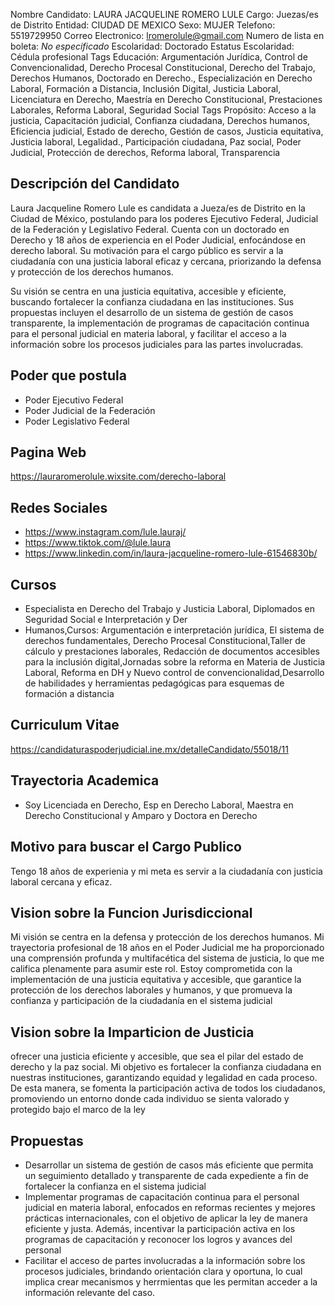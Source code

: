 Nombre Candidato: LAURA JACQUELINE ROMERO LULE
Cargo: Juezas/es de Distrito
Entidad: CIUDAD DE MEXICO
Sexo: MUJER
Telefono: 5519729950
Correo Electronico: lromerolule@gmail.com
Numero de lista en boleta: *No especificado*
Escolaridad: Doctorado
Estatus Escolaridad: Cédula profesional
Tags Educación: Argumentación Jurídica, Control de Convencionalidad, Derecho Procesal Constitucional, Derecho del Trabajo, Derechos Humanos, Doctorado en Derecho., Especialización en Derecho Laboral, Formación a Distancia, Inclusión Digital, Justicia Laboral, Licenciatura en Derecho, Maestría en Derecho Constitucional, Prestaciones Laborales, Reforma Laboral, Seguridad Social
Tags Propósito: Acceso a la justicia, Capacitación judicial, Confianza ciudadana, Derechos humanos, Eficiencia judicial, Estado de derecho, Gestión de casos, Justicia equitativa, Justicia laboral, Legalidad., Participación ciudadana, Paz social, Poder Judicial, Protección de derechos, Reforma laboral, Transparencia


## Descripción del Candidato 

Laura Jacqueline Romero Lule es candidata a Jueza/es de Distrito en la Ciudad de México, postulando para los poderes Ejecutivo Federal, Judicial de la Federación y Legislativo Federal. Cuenta con un doctorado en Derecho y 18 años de experiencia en el Poder Judicial, enfocándose en derecho laboral. Su motivación para el cargo público es servir a la ciudadanía con una justicia laboral eficaz y cercana, priorizando la defensa y protección de los derechos humanos.

Su visión se centra en una justicia equitativa, accesible y eficiente, buscando fortalecer la confianza ciudadana en las instituciones. Sus propuestas incluyen el desarrollo de un sistema de gestión de casos transparente, la implementación de programas de capacitación continua para el personal judicial en materia laboral, y facilitar el acceso a la información sobre los procesos judiciales para las partes involucradas.


## Poder que postula

- Poder Ejecutivo Federal
- Poder Judicial de la Federación
- Poder Legislativo Federal


## Pagina Web

https://lauraromerolule.wixsite.com/derecho-laboral


## Redes Sociales

- https://www.instagram.com/lule.lauraj/
- https://www.tiktok.com/@lule.laura
- https://www.linkedin.com/in/laura-jacqueline-romero-lule-61546830b/


## Cursos

- Especialista en Derecho del Trabajo y Justicia Laboral, Diplomados en Seguridad Social e Interpretación y Der
- Humanos,Cursos: Argumentación e interpretación jurídica, El sistema de derechos fundamentales, Derecho Procesal Constitucional,Taller de cálculo y prestaciones laborales, Redacción de documentos accesibles para la inclusión digital,Jornadas sobre la reforma en Materia de Justicia Laboral, Reforma en DH y Nuevo control de convencionalidad,Desarrollo de habilidades y herramientas pedagógicas para esquemas de formación a distancia


## Curriculum Vitae

https://candidaturaspoderjudicial.ine.mx/detalleCandidato/55018/11


## Trayectoria Academica

- Soy Licenciada en Derecho, Esp en Derecho Laboral, Maestra en Derecho Constitucional y Amparo y Doctora en Derecho


## Motivo para buscar el Cargo Publico

Tengo 18 años de experienia y mi meta es servir a la ciudadanía con justicia laboral cercana y eficaz.


## Vision sobre la Funcion Jurisdiccional

Mi visión se centra en la defensa y protección de los derechos humanos. Mi trayectoria profesional de 18 años en el Poder Judicial me ha proporcionado una comprensión profunda y multifacética del sistema de justicia, lo que me califica plenamente para asumir este rol. Estoy comprometida con la implementación de una justicia equitativa y accesible, que garantice la protección de los derechos laborales y humanos, y que promueva la confianza y participación de la ciudadanía en el sistema judicial


## Vision sobre la Imparticion de Justicia

ofrecer una justicia eficiente y accesible, que sea el pilar del estado de derecho y la paz social. Mi objetivo es fortalecer la confianza ciudadana en nuestras instituciones, garantizando equidad y legalidad en cada proceso. De esta manera, se fomenta la participación activa de todos los ciudadanos, promoviendo un entorno donde cada individuo se sienta valorado y protegido bajo el marco de la ley


## Propuestas

- Desarrollar un sistema de gestión de casos más eficiente que permita un seguimiento detallado y transparente de cada expediente a fin de fortalecer la confianza en el sistema judicial
- Implementar programas de capacitación continua para el personal judicial en materia laboral, enfocados en reformas recientes y mejores prácticas internacionales, con el objetivo de aplicar la ley de manera eficiente y justa. Además, incentivar la participación activa en los programas de capacitación y reconocer los logros y avances del personal
- Facilitar el acceso de partes involucradas a la información sobre los procesos judiciales, brindando orientación clara y oportuna, lo cual implica crear mecanismos y herrmientas que les permitan acceder a la información relevante del caso.

